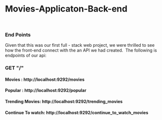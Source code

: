 # Movies-Applicaton-Back-end
<br />

### End Points

Given that this was our first full - stack web project, we were thrilled to see how the front-end connect with the an API we had created. 
The following is endpoints of our api:
 
 ### GET "/"
 #### Movies : http://localhost:9292/movies 
 #### Popular : http://localhost:9292/popular 
 #### Trending Movies: http://localhost:9292/trending_movies
 #### Continue To watch: http://localhost:9292/continue_to_watch_movies
